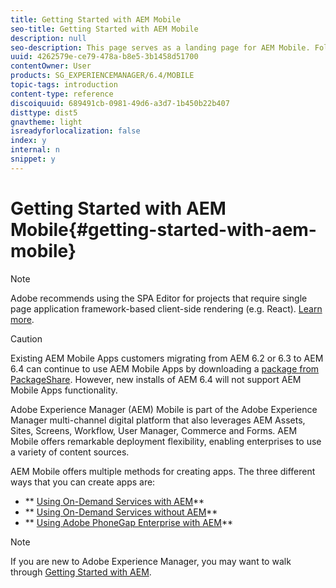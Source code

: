```yaml
---
title: Getting Started with AEM Mobile
seo-title: Getting Started with AEM Mobile
description: null
seo-description: This page serves as a landing page for AEM Mobile. Follow this page as a starting point to learn about the three different ways for creating apps.
uuid: 4262579e-ce79-478a-b8e5-3b1458d51700
contentOwner: User
products: SG_EXPERIENCEMANAGER/6.4/MOBILE
topic-tags: introduction
content-type: reference
discoiquuid: 689491cb-0981-49d6-a3d7-1b450b22b407
disttype: dist5
gnavtheme: light
isreadyforlocalization: false
index: y
internal: n
snippet: y
---
```


# Getting Started with AEM Mobile{#getting-started-with-aem-mobile}

>[!NOTE]
>
>Adobe recommends using the SPA Editor for projects that require single page application framework-based client-side rendering (e.g. React). [Learn more](../../sites/developing/using/spa-overview.md).

>[!CAUTION]
>
>Existing AEM Mobile Apps customers migrating from AEM 6.2 or 6.3 to AEM 6.4 can continue to use AEM Mobile Apps by downloading a [package from PackageShare](https://www.adobeaemcloud.com/content/marketplace/marketplaceProxy.html?packagePath=/content/companies/public/adobe/packages/cq640/compatpack/aem-mobile-package). However, new installs of AEM 6.4 will not support AEM Mobile Apps functionality.

Adobe Experience Manager (AEM) Mobile is part of the Adobe Experience Manager multi-channel digital platform that also leverages AEM Assets, Sites, Screens, Workflow, User Manager, Commerce and Forms. AEM Mobile offers remarkable deployment flexibility, enabling enterprises to use a variety of content sources.

AEM Mobile offers multiple methods for creating apps. The three different ways that you can create apps are:

* ** [Using On-Demand Services with AEM](../../mobile/using/getting-started-aem-mobile-on-demand.md)**
* ** [Using On-Demand Services without AEM](https://helpx.adobe.com/digital-publishing-solution/topics.html)**
* ** [Using Adobe PhoneGap Enterprise with AEM](../../mobile/using/getting-started-aem-mobile-phonegap.md)**

>[!NOTE]
>
>If you are new to Adobe Experience Manager, you may want to walk through [Getting Started with AEM](../../sites/deploying/using/deploy.md).

